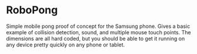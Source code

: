# RoboPong
Simple mobile pong proof of concept for the Samsung phone.  Gives a basic example of collision detection, sound, 
and multiple mouse touch points.  The dimensions are all hard coded, but you should be able to get it running on any
device pretty quickly on any phone or tablet.
